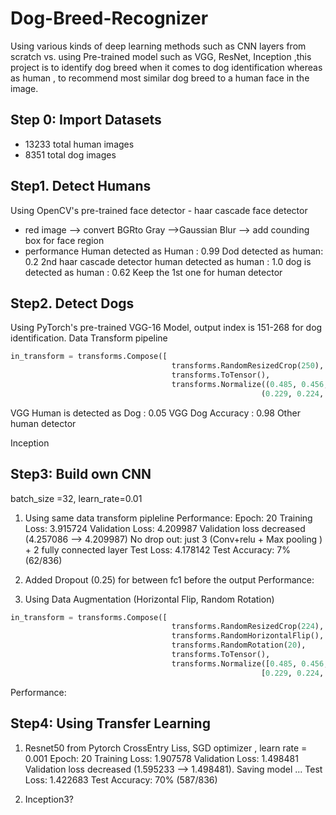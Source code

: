 # Dog-Breed-Recognizer
Using various kinds of deep learning methods such as CNN layers from scratch vs. using Pre-trained model such as VGG, ResNet, Inception ,this project is to identify dog breed when it comes to dog identification whereas as human , to recommend most similar dog breed to a human face in the image.

## Step 0: Import Datasets
* 13233 total human images
* 8351 total dog images

## Step1. Detect Humans
Using OpenCV's pre-trained face detector - haar cascade face detector
* red image --> convert BGRto Gray -->Gaussian Blur -->  add counding box for face region
* performance
Human detected as Human : 0.99
Dod detected as human: 0.2
2nd haar cascade detector
human detected as human : 1.0
dog is detected as human : 0.62
Keep the 1st one for human detector
## Step2. Detect Dogs
Using PyTorch's pre-trained VGG-16 Model, output index is 151-268 for dog identification.
Data Transform pipeline
```python
in_transform = transforms.Compose([
                                    transforms.RandomResizedCrop(250),
                                    transforms.ToTensor(),
                                    transforms.Normalize((0.485, 0.456, 0.406),
                                                        (0.229, 0.224, 0.225))])
```
VGG Human is detected as Dog : 0.05
VGG Dog Accuracy : 0.98
Other human detector

Inception


## Step3: Build own CNN
batch_size =32, learn_rate=0.01
1. Using same data transform pipleline
Performance:
Epoch: 20     Training Loss: 3.915724     Validation Loss: 4.209987
Validation loss decreased (4.257086 --> 4.209987)
No drop out: just 3 (Conv+relu + Max pooling ) + 2 fully connected layer
Test Loss: 4.178142
Test Accuracy:  7% (62/836)

2. Added Dropout (0.25) for between fc1 before the output
Performance:


3. Using Data Augmentation (Horizontal Flip, Random Rotation)
```python
in_transform = transforms.Compose([
                                    transforms.RandomResizedCrop(224),
                                    transforms.RandomHorizontalFlip(),
                                    transforms.RandomRotation(20),
                                    transforms.ToTensor(),
                                    transforms.Normalize([0.485, 0.456, 0.406],
                                                        [0.229, 0.224, 0.225])])
```
Performance:


## Step4: Using Transfer Learning
1. Resnet50 from Pytorch
CrossEntry Liss, SGD optimizer , learn rate = 0.001
Epoch: 20     Training Loss: 1.907578     Validation Loss: 1.498481
Validation loss decreased (1.595233 --> 1.498481).  Saving model ...
Test Loss: 1.422683
Test Accuracy: 70% (587/836)

2. Inception3?
